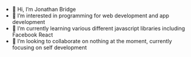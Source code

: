 - 👋 Hi, I’m Jonathan Bridge
- 👀 I’m interested in programming for web development and app development
- 🌱 I’m currently learning various different javascript libraries including Facebook React
- 💞️ I’m looking to collaborate on nothing at the moment, currently focusing on self development

<!---
jvbridge/jvbridge is a ✨ special ✨ repository because its `README.md` (this file) appears on your GitHub profile.
You can click the Preview link to take a look at your changes.
--->
